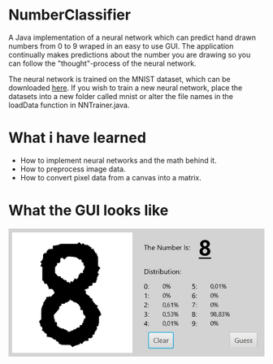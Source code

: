 # NumberClassifier
A Java implementation of a neural network which can predict hand drawn numbers from 0 to 9 wraped in an easy to use GUI. The application continually makes predictions about the number you are drawing so you can follow the "thought"-process of the neural network. 

The neural network is trained on the MNIST dataset, which can be downloaded [here](https://pjreddie.com/projects/mnist-in-csv/). If you wish to train a new neural network, place the datasets into a new folder called mnist or alter the file names in the loadData function in NNTrainer.java.

# What i have learned
- How to implement neural networks and the math behind it.
- How to preprocess image data.
- How to convert pixel data from a canvas into a matrix.


# What the GUI looks like
![](GUI_img.png)
